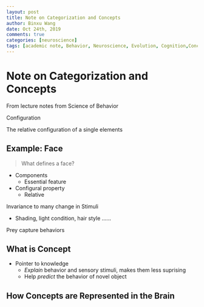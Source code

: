 ```yaml
---
layout: post
title: Note on Categorization and Concepts
author: Binxu Wang
date: Oct 24th, 2019
comments: true
categories: [neuroscience]
tags: [academic note, Behavior, Neuroscience, Evolution, Cognition,Concepts]
---
```



# Note on Categorization and Concepts

From lecture notes from Science of Behavior 

Configuration

The relative configuration of a single elements 

## Example: Face

> What defines a face? 

* Components 
  * Essential feature 
* Configural property 
  * Relative 

Invariance to many change in Stimuli 

* Shading, light condition, hair style ...... 



Prey capture behaviors 

## What is Concept



* Pointer to knowledge 
  * *Explain* behavior and sensory stimuli, makes them less suprising 
  * Help *predict* the behavior of novel object 

## How Concepts are Represented in the Brain




